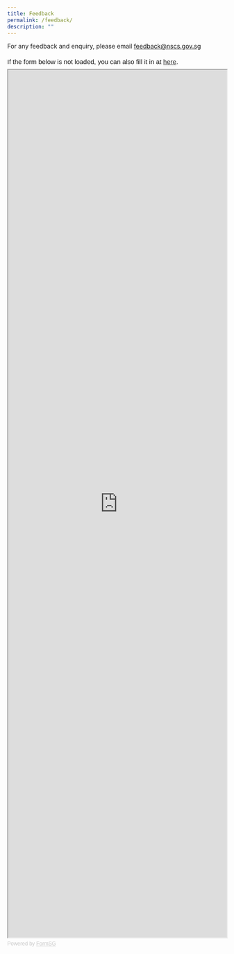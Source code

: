 ```yaml
---
title: Feedback
permalink: /feedback/
description: ""
---
```

For any feedback and enquiry, please email [feedback@nscs.gov.sg](mailto:feedback@nscs.gov.sg)

<div style="font-family:Sans-Serif;font-size:15px;color:#000;opacity:0.9;padding-top:5px;padding-bottom:8px">If the form below is not loaded, you can also fill it in at <a href="https://form.gov.sg/6336506cdbdaaf001174a51f">here</a>.</div>

<!-- Change the width and height values to suit you best -->
<iframe id="iframe" src="https://form.gov.sg/6336506cdbdaaf001174a51f" style="width:100%;height:2000px"></iframe>

<div style="font-family:Sans-Serif;font-size:12px;color:#999;opacity:0.5;padding-top:5px">Powered by <a href="https://form.gov.sg" style="color: #999">FormSG</a></div>
